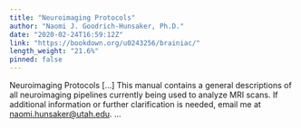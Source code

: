 ```yaml
---
title: "Neuroimaging Protocols"
author: "Naomi J. Goodrich-Hunsaker, Ph.D."
date: "2020-02-24T16:59:12Z"
link: "https://bookdown.org/u0243256/brainiac/"
length_weight: "21.6%"
pinned: false
---
```


Neuroimaging Protocols [...] This manual contains a general descriptions of all neuroimaging pipelines currently being used to analyze MRI scans. If additional information or further clarification is needed, email me at naomi.hunsaker@utah.edu. ...
